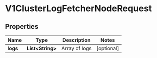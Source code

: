 # V1ClusterLogFetcherNodeRequest

## Properties
Name | Type | Description | Notes
------------ | ------------- | ------------- | -------------
**logs** | **List&lt;String&gt;** | Array of logs |  [optional]
